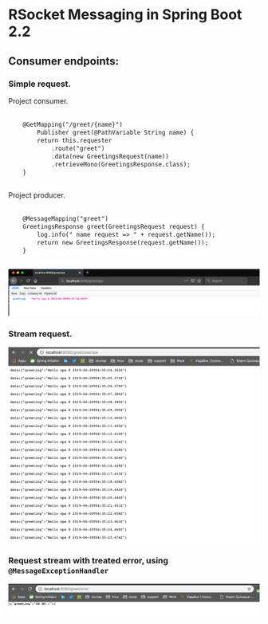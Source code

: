 # RSocket Messaging in Spring Boot 2.2

## Consumer endpoints: 

### Simple request.

<p> Project consumer.
<pre> <code>
    @GetMapping("/greet/{name}")
        Publisher<GreetingsResponse> greet(@PathVariable String name) {
        return this.requester
            .route("greet")
            .data(new GreetingsRequest(name))
            .retrieveMono(GreetingsResponse.class);
    }
</code> </pre>
</p>

<p> Project producer.
<pre> <code>
    @MessageMapping("greet")
    GreetingsResponse greet(GreetingsRequest request) {
        log.info(" name request => " + request.getName());
        return new GreetingsResponse(request.getName());
    }
</code> </pre>
</p>

![Simple request.](data/simple-request.png) 

### Stream request.
![Stream request.](data/request-stream.png)

### Request stream with treated error, using `@MessageExceptionHandler`
![Request stream with treated error.](data/request-stream-error.png)
